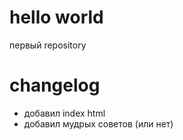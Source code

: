 # hello world

первый repository

# changelog

* добавил index html
* добавил мудрых советов (или нет)

